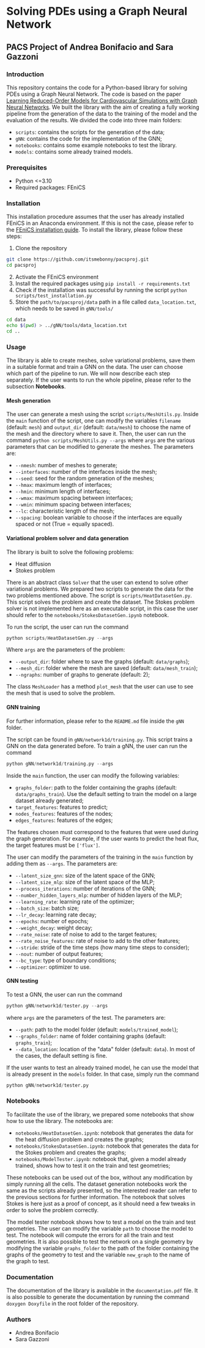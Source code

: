 # Solving PDEs using a Graph Neural Network

## PACS Project of Andrea Bonifacio and Sara Gazzoni

### Introduction

This repository contains the code for a Python-based library for solving PDEs using a Graph Neural Network. The code is based on the paper [Learning Reduced-Order Models for Cardiovascular Simulations with Graph Neural Networks](https://arxiv.org/abs/2303.07310). We built the library with the aim of creating a fully working pipeline from the generation of the data to the training of the model and the evaluation of the results.
We divided the code into three main folders:

- `scripts`: contains the scripts for the generation of the data;
- `gNN`: contains the code for the implementation of the GNN;
- `notebooks`: contains some example notebooks to test the library.
- `models`: contains some already trained models.

### Prerequisites

- Python <=3.10
- Required packages: FEniCS

### Installation

This installation procedure assumes that the user has already installed FEniCS in an Anaconda environment. If this is not the case, please refer to the [FEniCS installation guide](https://fenicsproject.org/download/archive/).
To install the library, please follow these steps:

1. Clone the repository 

```bash 
git clone https://github.com/itsmebonny/pacsproj.git
cd pacsproj
```

2. Activate the FEniCS environment
3. Install the required packages using `pip install -r requirements.txt`
4. Check if the installation was successful by running the script `python scripts/test_installation.py`
5. Store the `path/to/pacsproj/data` path in a file called `data_location.txt`, which needs to be saved in `gNN/tools/`

```bash
cd data
echo $(pwd) > ../gNN/tools/data_location.txt
cd ..
```

### Usage

The library is able to create meshes, solve variational problems, save them in a suitable format and train a GNN on the data. The user can choose which part of the pipeline to run. We will now describe each step separately. If the user wants to run the whole pipeline, please refer to the subsection **Notebooks**.

#### Mesh generation

The user can generate a mesh using the script `scripts/MeshUtils.py`. Inside the `main` function of the script, one can modify the variables `filename` (default: `mesh`) and `output_dir` (default: `data/mesh`) to choose the name of the mesh and the directory where to save it. Then, the user can run the command `python scripts/MeshUtils.py --args` where `args` are the various parameters that can be modified to generate the meshes. The parameters are:

- `--nmesh`: number of meshes to generate;
- `--interfaces`: number of the interfaces inside the mesh;
- `--seed`: seed for the random generation of the meshes;
- `--hmax`: maximum length of interfaces;
- `--hmin`: minimum length of interfaces;
- `--wmax`: maximum spacing between interfaces;
- `--wmin`: minimum spacing between interfaces;
- `--lc`: characteristic length of the mesh;
- `--spacing`: boolean variable to choose if the interfaces are equally spaced or not (True = equally spaced).

#### Variational problem solver and data generation

The library is built to solve the following problems:

- Heat diffusion
- Stokes problem

There is an abstract class `Solver` that the user can extend to solve other variational problems. We prepared two scripts to generate the data for the two problems mentioned above. The script is `scripts/HeatDatasetGen.py`. This script solves the problem and create the dataset. The Stokes problem solver is not implemented here as an executable script, in this case the user should refer to the `notebooks/StokesDatasetGen.ipynb` notebook.

To run the script, the user can run the command

```python
python scripts/HeatDatasetGen.py --args
```

Where `args` are the parameters of the problem:

- `--output_dir`: folder where to save the graphs (default: `data/graphs`);
- `--mesh_dir`: folder where the mesh are saved (default: `data/mesh_train`);
- `--ngraphs`: number of graphs to generate (default: 2);

The class `MeshLoader` has a method `plot_mesh` that the user can use to see the mesh that is used to solve the problem.

#### GNN training

For further information, please refer to the `README.md` file inside the `gNN` folder.

The script can be found in `gNN/network1d/training.py`. This script trains a GNN on the data generated before. To train a gNN, the user can run the command

```python
python gNN/network1d/training.py --args
```

Inside the `main` function, the user can modify the following variables:

- `graphs_folder`: path to the folder containing the graphs (default: `data/graphs_train`). Use the default setting to train the model on a large dataset already generated;
- `target_features`: features to predict;
- `nodes_features`: features of the nodes;
- `edges_features`: features of the edges;

The features chosen must correspond to the features that were used during the graph generation. For example, if the user wants to predict the heat flux, the target features must be `['flux']`.

The user can modify the parameters of the training in the `main` function by adding them as `--args`. The parameters are:

- `--latent_size_gnn`: size of the latent space of the GNN;
- `--latent_size_mlp`: size of the latent space of the MLP;
- `--process_iterations`: number of iterations of the GNN;
- `--number_hidden_layers_mlp`: number of hidden layers of the MLP;
- `--learning_rate`: learning rate of the optimizer;
- `--batch_size`: batch size;
- `--lr_decay`: learning rate decay;
- `--epochs`: number of epochs;
- `--weight_decay`: weight decay;
- `--rate_noise`: rate of noise to add to the target features;
- `--rate_noise_features`: rate of noise to add to the other features;
- `--stride`: stride of the time steps (how many time steps to consider);
- `--nout`: number of output features;
- `--bc_type`: type of boundary conditions;
- `--optimizer`: optimizer to use.


#### GNN testing

To test a GNN, the user can run the command

```python
python gNN/network1d/tester.py --args
```

where `args` are the parameters of the test. The parameters are:

- `--path`: path to the model folder (default: `models/trained_model`);
- `--graphs_folder`: name of folder containing graphs (default: `graphs_train`);
- `--data_location`: location of the "data" folder (default: `data`). In most of the cases, the default setting is fine.

If the user wants to test an already trained model, he can use the model that is already present in the `models` folder. In that case, simply run the command

```python
python gNN/network1d/tester.py
```

### Notebooks

To facilitate the use of the library, we prepared some notebooks that show how to use the library. The notebooks are:

- `notebooks/HeatDatasetGen.ipynb`: notebook that generates the data for the heat diffusion problem and creates the graphs;
- `notebooks/StokesDatasetGen.ipynb`: notebook that generates the data for the Stokes problem and creates the graphs;
- `notebooks/ModelTester.ipynb`: notebook that, given a model already trained, shows how to test it on the train and test geometries;

These notebooks can be used out of the box, without any modification by simply running all the cells. The dataset generation notebooks work the same as the scripts already presented, so the interested reader can refer to the previous sections for further information.
The notebook that solves Stokes is here just as a proof of concept, as it should need a few tweaks in order to solve the problem correctly.

The model tester notebook shows how to test a model on the train and test geometries. The user can modify the variable `path` to choose the model to test. The notebook will compute the errors for all the train and test geometries. It is also possible to test the network on a single geometry by modifying the variable `graphs_folder` to the path of the folder containing the graphs of the geometry to test and the variable `new_graph` to the name of the graph to test.

### Documentation

The documentation of the library is available in the `documentation.pdf` file. It is also possible to generate the documentation by running the command `doxygen Doxyfile` in the root folder of the repository.

### Authors

- Andrea Bonifacio
- Sara Gazzoni
